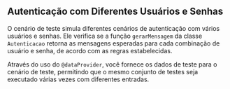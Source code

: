 ## Autenticação com Diferentes Usuários e Senhas

O cenário de teste simula diferentes cenários de autenticação com vários usuários e senhas. Ele verifica se a função ```gerarMensagem``` da classe ```Autenticacao``` retorna as mensagens esperadas para cada combinação de usuário e senha, de acordo com as regras estabelecidas.

Através do uso do ```@dataProvider```, você fornece os dados de teste para o cenário de teste, permitindo que o mesmo conjunto de testes seja executado várias vezes com diferentes entradas.
